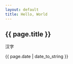 ```yaml
---
layout: default
title: Hello, World
---
```

<h2>{{ page.title }}</h2>
<p>汉字</p>
<p>{{ page.date | date_to_string }}</p>
